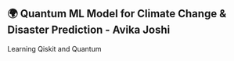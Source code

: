 ## 🌍 Quantum ML Model for Climate Change & Disaster Prediction - Avika Joshi
Learning Qiskit and Quantum
